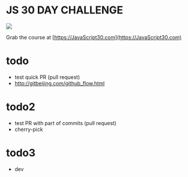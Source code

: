
# JS 30 DAY CHALLENGE


![](https://javascript30.com/images/JS3-social-share.png)

Grab the course at [https://JavaScript30.com](https://JavaScript30.com)

# todo 
- test quick PR (pull request)
- http://gitbeijing.com/github_flow.html

# todo2 
- test PR with part of commits (pull request)
- cherry-pick 

# todo3 
- dev 